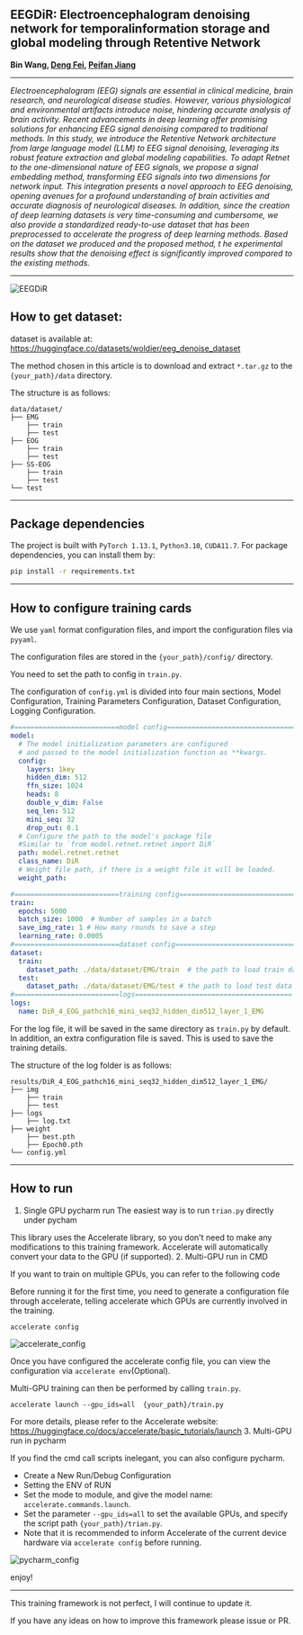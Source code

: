 ## EEGDiR: Electroencephalogram denoising network for temporalinformation storage and global modeling through Retentive Network

<b>
Bin Wang, 
<a href='https://dengfei-ailab.github.io'>Deng Fei</a>, 
<a href='https://github.com/jiangpeifan'>Peifan Jiang</a>
</b>

<hr>
<i>Electroencephalogram (EEG) signals are essential in clinical medicine, brain research, and neurological disease studies. However, various physiological and environmental artifacts introduce noise, 
hindering accurate analysis of brain activity. Recent advancements in deep learning offer promising solutions for enhancing EEG signal denoising compared to traditional methods. In this study, 
we introduce the Retentive Network architecture from large language model (LLM) to EEG signal denoising, leveraging its robust feature extraction and global modeling capabilities. 
To adapt Retnet to the one-dimensional nature of EEG signals, we propose a signal embedding method, 
transforming EEG signals into two dimensions for network input. This integration presents a novel approach 
to EEG denoising, opening avenues for a profound understanding of brain activities and accurate diagnosis 
of neurological diseases. In addition, since the creation of deep learning datasets is very time-consuming 
and cumbersome, we also provide a standardized ready-to-use dataset that has been preprocessed to accelerate 
the progress of deep learning methods. Based on the dataset we produced and the proposed method, t
he experimental results show that the denoising effect is significantly improved compared to the existing methods.</i>



---
![EEGDiR](image/fig2.jpg)
## How to get dataset:
dataset is available at: https://huggingface.co/datasets/woldier/eeg_denoise_dataset

The method chosen in this article is to download and extract `*.tar.gz` to the `{your_path}/data` directory.

The structure is as follows:
```text
data/dataset/
├── EMG
    ├── train
    ├── test
├── EOG
    ├── train
    ├── test
├── SS-EOG
    ├── train
    ├── test
└── test
```

---

## Package dependencies
The project is built with `PyTorch 1.13.1`, `Python3.10`, `CUDA11.7`. For package dependencies, you can install them by:
```bash
pip install -r requirements.txt
```
---
## How to configure training cards
We use `yaml` format configuration files, and import the configuration files via `pyyaml`.

The configuration files are stored in the `{your_path}/config/` directory.

You need to set the path to config in `train.py`.

The configuration of `config.yml` is divided into four main sections, Model Configuration, Training Parameters Configuration, Dataset Configuration, Logging Configuration.


```yaml
#==========================model config================================
model:
  # The model initialization parameters are configured 
  # and passed to the model initialization function as **kwargs.
  config:  
    layers: 1key
    hidden_dim: 512
    ffn_size: 1024
    heads: 8
    double_v_dim: False
    seq_len: 512
    mini_seq: 32
    drop_out: 0.1
  # Configure the path to the model's package file 
  #Similar to `from model.retnet.retnet import DiR`
  path: model.retnet.retnet 
  class_name: DiR
  # Weight file path, if there is a weight file it will be loaded.
  weight_path:   

#==========================training config================================
train:
  epochs: 5000 
  batch_size: 1000  # Number of samples in a batch
  save_img_rate: 1 # How many rounds to save a step
  learning_rate: 0.0005
#==========================dataset config================================
dataset:
  train:
    dataset_path: ./data/dataset/EMG/train  # the path to load train data
  test:
    dataset_path: ./data/dataset/EMG/test # the path to load test data
#==========================logs=======================================
logs:
  name: DiR_4_EOG_pathch16_mini_seq32_hidden_dim512_layer_1_EMG
```

For the log file, it will be saved in the same directory as `train.py` by default. 
In addition, an extra configuration file is saved. This is used to save the training details.

The structure of the log folder is as follows:
```text
results/DiR_4_EOG_pathch16_mini_seq32_hidden_dim512_layer_1_EMG/
├── img
    ├── train
    ├── test
├── logs
    ├── log.txt
├── weight
    ├── best.pth
    ├── Epoch0.pth
└── config.yml
```

---
## How to run
1. Single GPU pycharm run
The easiest way is to run `trian.py` directly under pycham

This library uses the Accelerate library, so you don't need to make any modifications to this training framework. Accelerate will automatically convert your data to the GPU (if supported).
2. Multi-GPU run in CMD

If you want to train on multiple GPUs, you can refer to the following code

Before running it for the first time, you need to generate a configuration file through accelerate, telling accelerate which GPUs are currently involved in the training.
```shell
accelerate config
```
![accelerate_config](image/accelerate_config.png)

Once you have configured the accelerate config file, you can view the configuration via `accelerate env`(Optional).

Multi-GPU training can then be performed by calling `train.py`.
```shell
accelerate launch --gpu_ids=all  {your_path}/train.py
```
For more details, please refer to the Accelerate website: 
https://huggingface.co/docs/accelerate/basic_tutorials/launch
3. Multi-GPU run in pycharm 

If you find the cmd call scripts inelegant, you can also configure pycharm.

- Create a New Run/Debug Configuration
- Setting the ENV of RUN
- Set the mode to module, and give the model name: `accelerate.commands.launch`.
- Set the parameter `--gpu_ids=all` to set the available GPUs, and specify the script path `{your_path}/trian.py`.
- Note that it is recommended to inform Accelerate of the current device hardware via `accelerate config` before running.

![pycharm_config](image/pycharm_config.png)

enjoy!

---
This training framework is not perfect, 
I will continue to update it. 

If you have any ideas on how to improve this framework please issue or PR.
